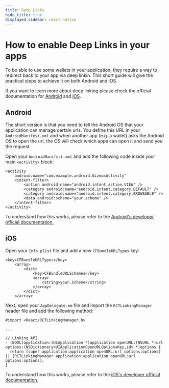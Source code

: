 ```yaml
---
title: Deep Links
hide_title: true
displayed_sidebar: react-native
---
```


# How to enable Deep Links in your apps

To be able to use some wallets in your application, they require a way to redirect back to your app via deep linkin. This short guide will give the practical steps to achieve it on both Android and iOS.

If you want to learn more about deep linking please check the official documentation for [Android](https://developer.android.com/training/app-links/deep-linking) and [iOS](https://developer.apple.com/ios/universal-links/).

## Android

The short version is that you need to tell the Android OS that your application can manage certain urls. You define this URL in your `AndroidManifest.xml` and when another app (e.g. a wallet) asks the Android OS to open the url, the OS will check which apps can open it and send you the request.

Open your `AndroidManifest.xml` and add the following code inside your main `<activity>` block:

```
<activity
    android:name="com.example.android.GizmosActivity"
    <intent-filter>
        <action android:name="android.intent.action.VIEW" />
        <category android:name="android.intent.category.DEFAULT" />
        <category android:name="android.intent.category.BROWSABLE" />
        <data android:scheme="your.scheme" />
    </intent-filter>
</activity>
```

To understand how this works, please refer to the [Android's developer official documentation.](https://developer.android.com/training/app-links/deep-linking)

## iOS

Open your `Info.plist` file and add a new `CFBundleURLTypes` key:

```
<key>CFBundleURLTypes</key>
	<array>
		<dict>
			<key>CFBundleURLSchemes</key>
			<array>
				<string>your.scheme</string>
			</array>
		</dict>
	</array>
```

Next, open your `AppDelegate.mm` file and import the `RCTLinkingManager` header file and add the following method:

```
#import <React/RCTLinkingManager.h>

...

// Linking API
- (BOOL)application:(UIApplication *)application openURL:(NSURL *)url options:(NSDictionary<UIApplicationOpenURLOptionsKey,id> *)options {
  return [super application:application openURL:url options:options] || [RCTLinkingManager application:application openURL:url options:options];
}
```

To understand how this works, please refer to the [iOS's developer official documentation.](https://developer.apple.com/ios/universal-links/)
